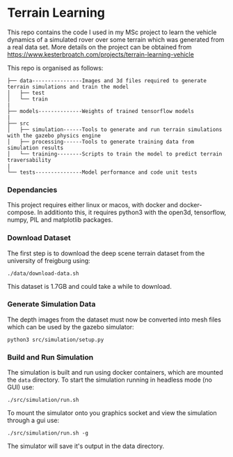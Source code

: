 # Terrain Learning
This repo contains the code I used in my MSc project to learn the vehicle dynamics of a simulated rover over some terrain which was generated from a real data set. More details on the project can be obtained from https://www.kesterbroatch.com/projects/terrain-learning-vehicle

This repo is organised as follows:

```
├── data----------------Images and 3d files required to generate terrain simulations and train the model
│   ├── test
│   └── train
|
├── models--------------Weights of trained tensorflow models
|
├── src
│   ├── simulation------Tools to generate and run terrain simulations with the gazebo physics engine
│   ├── processing------Tools to generate training data from simulation results 
│   └── training--------Scripts to train the model to predict terrain traversability  
|
└── tests---------------Model performance and code unit tests
```

### Dependancies
This project requires either linux or macos, with docker and docker-compose. In additionto this, it requires python3 with the open3d, tensorflow, numpy, PIL and matplotlib packages.

### Download Dataset 
The first step is to download the deep scene terrain dataset from the university of freigburg using: 
```
./data/download-data.sh
```
This dataset is 1.7GB and could take a while to download.

### Generate Simulation Data
The depth images from the dataset must now be converted into mesh files which can be used by the gazebo simulator:
```
python3 src/simulation/setup.py
```

### Build and Run Simulation
The simulation is built and run using docker containers, which are mounted the `data` directory. To start the simulation running in headless mode (no GUI) use:
```
./src/simulation/run.sh 
```
To mount the simulator onto you graphics socket and view the simulation through a gui use:
```
./src/simulation/run.sh -g
```
The simulator will save it's output in the data directory.
